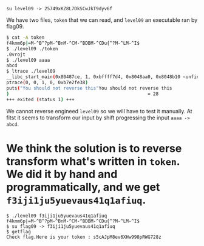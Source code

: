`su level09 -> 25749xKZ8L7DkSCwJkT9dyv6f`

We have two files, `token` that we can read, and `level09` an executable ran by flag09.

```bash
$ cat -A token
f4kmm6p|=M-^B^?pM-^BnM-^CM-^BDBM-^CDu{^?M-^LM-^I$
$ ./level09 ./token
.0vrojt
$ ./level09 aaaa
abcd
$ ltrace ./level09
__libc_start_main(0x80487ce, 1, 0xbffff7d4, 0x8048aa0, 0x8048b10 <unfinished ...>
ptrace(0, 0, 1, 0, 0xb7e2fe38)                                                        = -1
puts("You should not reverse this"You should not reverse this
)                                                   = 28
+++ exited (status 1) +++
```

We cannot reverse engineed `level09` so we will have to test it manually. At fitst it seems to transform our input by shift progressing the input `aaaa -> abcd`.

We think the solution is to reverse transform what's written in `token`.
We did it by hand and programmatically, and we get `f3iji1ju5yuevaus41q1afiuq`.
=

```
$ ./level09 f3iji1ju5yuevaus41q1afiuq
f4kmm6p|=M-^B^?pM-^BnM-^CM-^BDBM-^CDu{^?M-^LM-^I$
$ su flag09 -> f3iji1ju5yuevaus41q1afiuq
$ getflag
Check flag.Here is your token : s5cAJpM8ev6XHw998pRWG728z
```
